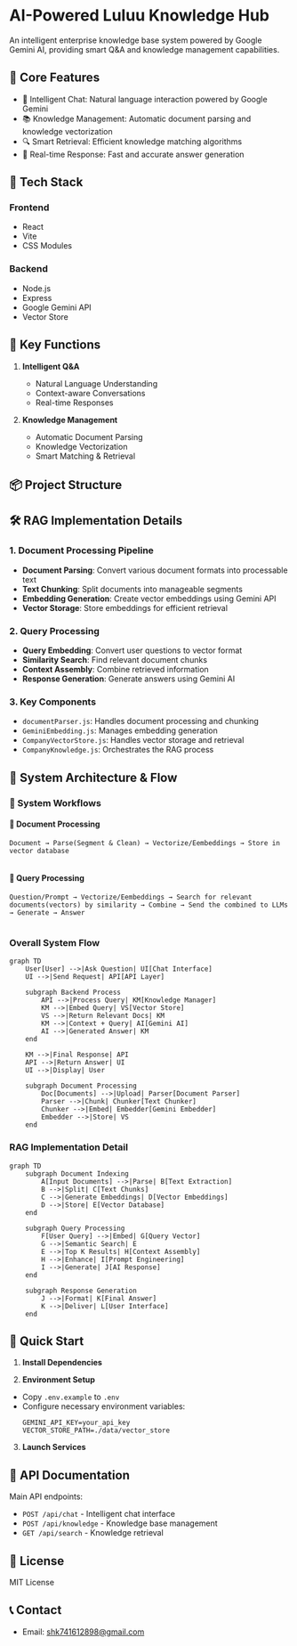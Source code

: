 # AI-Powered Luluu Knowledge Hub

An intelligent enterprise knowledge base system powered by Google Gemini AI, providing smart Q&A and knowledge management capabilities.

## 🌟 Core Features

- 💬 Intelligent Chat: Natural language interaction powered by Google Gemini
- 📚 Knowledge Management: Automatic document parsing and knowledge vectorization
- 🔍 Smart Retrieval: Efficient knowledge matching algorithms
- 🚀 Real-time Response: Fast and accurate answer generation

## 🔧 Tech Stack

### Frontend
- React
- Vite
- CSS Modules

### Backend
- Node.js
- Express
- Google Gemini API
- Vector Store

## 🎯 Key Functions

1. **Intelligent Q&A**
   - Natural Language Understanding
   - Context-aware Conversations
   - Real-time Responses

2. **Knowledge Management**
   - Automatic Document Parsing
   - Knowledge Vectorization
   - Smart Matching & Retrieval

## 📦 Project Structure 

## 🛠 RAG Implementation Details

### 1. Document Processing Pipeline
- **Document Parsing**: Convert various document formats into processable text
- **Text Chunking**: Split documents into manageable segments
- **Embedding Generation**: Create vector embeddings using Gemini API
- **Vector Storage**: Store embeddings for efficient retrieval

### 2. Query Processing
- **Query Embedding**: Convert user questions to vector format
- **Similarity Search**: Find relevant document chunks
- **Context Assembly**: Combine retrieved information
- **Response Generation**: Generate answers using Gemini AI

### 3. Key Components
- `documentParser.js`: Handles document processing and chunking
- `GeminiEmbedding.js`: Manages embedding generation
- `CompanyVectorStore.js`: Handles vector storage and retrieval
- `CompanyKnowledge.js`: Orchestrates the RAG process

## 🔄 System Architecture & Flow

### 🔄 System Workflows

#### 📑 Document Processing
```
Document → Parse(Segment & Clean) → Vectorize/Eembeddings → Store in vector database
     
```

#### 💭 Query Processing
```
Question/Prompt → Vectorize/Eembeddings → Search for relevant documents(vectors) by similarity → Combine → Send the combined to LLMs → Generate → Answer
   
```

### Overall System Flow

```mermaid
graph TD
    User[User] -->|Ask Question| UI[Chat Interface]
    UI -->|Send Request| API[API Layer]
    
    subgraph Backend Process
        API -->|Process Query| KM[Knowledge Manager]
        KM -->|Embed Query| VS[Vector Store]
        VS -->|Return Relevant Docs| KM
        KM -->|Context + Query| AI[Gemini AI]
        AI -->|Generated Answer| KM
    end
    
    KM -->|Final Response| API
    API -->|Return Answer| UI
    UI -->|Display| User

    subgraph Document Processing
        Doc[Documents] -->|Upload| Parser[Document Parser]
        Parser -->|Chunk| Chunker[Text Chunker]
        Chunker -->|Embed| Embedder[Gemini Embedder]
        Embedder -->|Store| VS
    end
```

### RAG Implementation Detail
```mermaid
graph TD
    subgraph Document Indexing
        A[Input Documents] -->|Parse| B[Text Extraction]
        B -->|Split| C[Text Chunks]
        C -->|Generate Embeddings| D[Vector Embeddings]
        D -->|Store| E[Vector Database]
    end

    subgraph Query Processing
        F[User Query] -->|Embed| G[Query Vector]
        G -->|Semantic Search| E
        E -->|Top K Results| H[Context Assembly]
        H -->|Enhance| I[Prompt Engineering]
        I -->|Generate| J[AI Response]
    end

    subgraph Response Generation
        J -->|Format| K[Final Answer]
        K -->|Deliver| L[User Interface]
    end
```

## 🚀 Quick Start

1. **Install Dependencies** 

2. **Environment Setup**
- Copy `.env.example` to `.env`
- Configure necessary environment variables:
  ```
  GEMINI_API_KEY=your_api_key
  VECTOR_STORE_PATH=./data/vector_store
  ```

3. **Launch Services** 

## 📝 API Documentation

Main API endpoints:
- `POST /api/chat` - Intelligent chat interface
- `POST /api/knowledge` - Knowledge base management
- `GET /api/search` - Knowledge retrieval


## 📄 License

MIT License


## 📞 Contact

- Email: shk741612898@gmail.com
